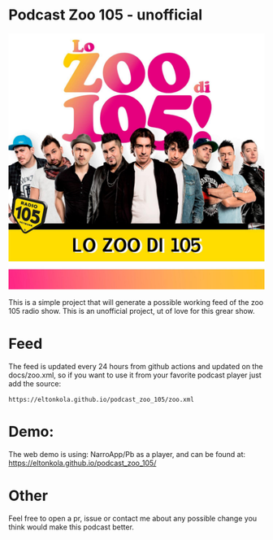 # Podcast Zoo 105 - unofficial

![Alt text](zoo_cover.jpg?raw=true "Lo Zoo Di 105")


This is a simple project that will generate a possible working feed of the zoo 105 radio show. 
This is an unofficial project, ut of love for this grear show. 

# Feed
The feed is updated every 24 hours from github actions and updated on the docs/zoo.xml, so if you want to use it from your favorite podcast player just add the source:

```
https://eltonkola.github.io/podcast_zoo_105/zoo.xml
```

# Demo:
The web demo is using: NarroApp/Pb as a player, and can be found at:
https://eltonkola.github.io/podcast_zoo_105/

# Other
Feel free to open a pr, issue or contact me about any possible change you think would make this podcast better.